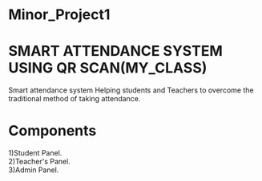 # Minor_Project1

# SMART ATTENDANCE SYSTEM USING QR SCAN(MY_CLASS)
Smart attendance system Helping students and Teachers to overcome the traditional method of taking attendance.

# Components
1)Student Panel. <br>
2)Teacher's Panel. <br>
3)Admin Panel.
